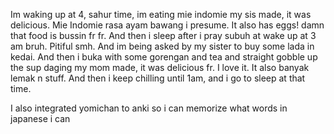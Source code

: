 Im waking up at 4, sahur time, im eating mie indomie my sis made, it was delicious. Mie Indomie rasa ayam bawang i presume. It also has eggs! damn that food is bussin fr fr. And then i sleep after i pray subuh at wake up at 3 am bruh. Pitiful smh. And im being asked by my sister to buy some lada in kedai. And then i buka with some gorengan and tea and straight gobble up the sup daging my mom made, it was delicious fr. I love it. It also banyak lemak n stuff. And then i keep chilling until 1am, and i go to sleep at that time. 

I also integrated yomichan to anki so i can memorize what words in japanese i can 